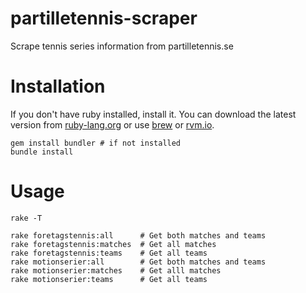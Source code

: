 # partilletennis-scraper
Scrape tennis series information from partilletennis.se

# Installation

If you don't have ruby installed, install it. You can download the latest
version from [ruby-lang.org](https://www.ruby-lang.org) or use [brew](https://brew.sh) or [rvm.io](https://rvm.io).

```
gem install bundler # if not installed
bundle install
```

# Usage
```
rake -T

rake foretagstennis:all      # Get both matches and teams
rake foretagstennis:matches  # Get all matches
rake foretagstennis:teams    # Get all teams
rake motionserier:all        # Get both matches and teams
rake motionserier:matches    # Get alll matches
rake motionserier:teams      # Get all teams
```

